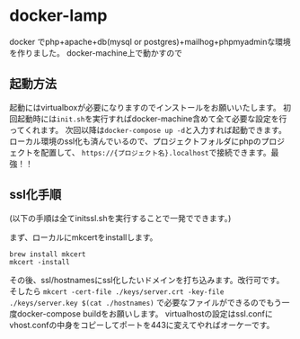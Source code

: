 # docker-lamp

docker でphp+apache+db(mysql or postgres)+mailhog+phpmyadminな環境を作りました。
docker-machine上で動かすので

## 起動方法

起動にはvirtualboxが必要になりますのでインストールをお願いいたします。
初回起動時には`init.sh`を実行すればdocker-machine含めて全て必要な設定を行ってくれます。
次回以降は`docker-compose up -d`と入力すれば起動できます。
ローカル環境のssl化も済んでいるので、プロジェクトフォルダにphpのプロジェクトを配置して、
`https://{プロジェクト名}.localhost`で接続できます。最強！！


## ssl化手順

(以下の手順は全てinitssl.shを実行することで一発でできます。)

まず、ローカルにmkcertをinstallします。

```
brew install mkcert
mkcert -install
```

その後、ssl/hostnamesにssl化したいドメインを打ち込みます。改行可です。
そしたら
`mkcert -cert-file ./keys/server.crt -key-file ./keys/server.key $(cat ./hostnames)`
で必要なファイルができるのでもう一度docker-compose buildをお願いします。
virtualhostの設定はssl.confにvhost.confの中身をコピーしてポートを443に変えてやればオーケーです。

